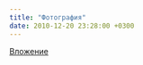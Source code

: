 ```yaml
---
title: "Фотография"
date: 2010-12-20 23:28:00 +0300
---
```



[Вложение](https://vk.com/photo41076938_199236898)
